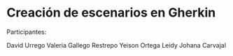 # Creación de escenarios en Gherkin
Participantes: 

David Urrego 
Valeria Gallego Restrepo
Yeison Ortega 
Leidy Johana Carvajal
